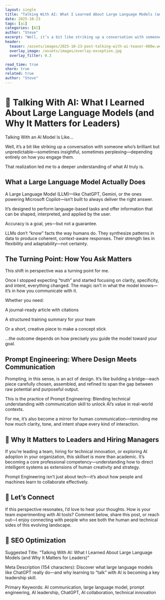 ```yaml
---
layout: single
title: "Talking With AI: What I Learned About Large Language Models (and Why It Matters for Leaders)"
date: 2025-10-23
tags: [ai]
categories: [AI]
author: "Steve"
excerpt: "Well, it’s a bit like striking up a conversation with someone who’s brilliant but unpredictable—sometimes insightful, sometimes perplexing..."
header:
  teaser: /assets/images/2025-10-23-post-talking-with-ai-teaser-600w.webp
  overlay_image: /assets/images/overlay-exception.jpg
  overlay_filter: 0.3

read_time: true
share: true
related: true
author: "Steve"
---
```


# 🧠 Talking With AI: What I Learned About Large Language Models (and Why It Matters for Leaders)

Talking With an AI Model Is Like...

Well, it’s a bit like striking up a conversation with someone who’s brilliant but unpredictable—sometimes insightful, sometimes perplexing—depending entirely on how you engage them.

That realization led me to a deeper understanding of what AI truly is.


## What a Large Language Model Actually Does

A Large Language Model (LLM)—like ChatGPT, Gemini, or the ones powering Microsoft Copilot—isn’t built to always deliver the right answer.

It’s designed to perform language-based tasks and offer information that can be shaped, interpreted, and applied by the user.

Accuracy is a goal, yes—but not a guarantee.

LLMs don’t “know” facts the way humans do. They synthesize patterns in data to produce coherent, context-aware responses. Their strength lies in flexibility and adaptability—not certainty.


## The Turning Point: How You Ask Matters

This shift in perspective was a turning point for me.

Once I stopped expecting “truth” and started focusing on clarity, specificity, and intent, everything changed. The magic isn’t in what the model knows—it’s in how you communicate with it.

Whether you need:

A journal-ready article with citations

A structured training summary for your team

Or a short, creative piece to make a concept stick


…the outcome depends on how precisely you guide the model toward your goal.


## Prompt Engineering: Where Design Meets Communication

Prompting, in this sense, is an act of design.
It’s like building a bridge—each piece carefully chosen, assembled, and refined to span the gap between raw potential and purposeful output.

This is the practice of Prompt Engineering:
Blending technical understanding with communication skill to unlock AI’s value in real-world contexts.

For me, it’s also become a mirror for human communication—reminding me how much clarity, tone, and intent shape every kind of interaction.


## 🚀 Why It Matters to Leaders and Hiring Managers

If you’re leading a team, hiring for technical innovation, or exploring AI adoption in your organization, this skillset is more than academic.
It’s becoming a core professional competency—understanding how to direct intelligent systems as extensions of human creativity and strategy.

Prompt Engineering isn’t just about tech—it’s about how people and machines learn to collaborate effectively.


## 💬 Let’s Connect

If this perspective resonates, I’d love to hear your thoughts.
How is your team experimenting with AI tools?
Comment below, share this post, or reach out—I enjoy connecting with people who see both the human and technical sides of this evolving landscape.


## 🔑 SEO Optimization

Suggested Title:
“Talking With AI: What I Learned About Large Language Models (and Why It Matters for Leaders)”

Meta Description (154 characters):
Discover what large language models like ChatGPT really do—and why learning to “talk” with AI is becoming a key leadership skill.

Primary Keywords:
AI communication, large language model, prompt engineering, AI leadership, ChatGPT, AI collaboration, technical innovation

